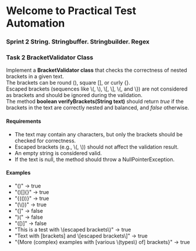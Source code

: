 # Welcome to Practical Test Automation
### Sprint 2 String. Stringbuffer. Stringbuilder. Regex

### Task 2 BracketValidator Class
Implement a **BracketValidator class** that checks the correctness of nested brackets in a given text.</br>
The brackets can be round (), square [], or curly {}. </br>
Escaped brackets (sequences like \\(, \\), \\[, \\], \\{, and \\}) are not considered as brackets and should be ignored during the validation.</br>
The method **boolean verifyBrackets(String text)** should return _true_ if the brackets in the text are correctly nested and balanced, and _false_ otherwise.

#### Requirements
- The text may contain any characters, but only the brackets should be checked for correctness.
- Escaped brackets (e.g., \\(, \\)) should not affect the validation result.
- An empty string is considered valid.
- If the text is null, the method should throw a NullPointerException.
#### Examples
- "()" -> true
- "()[]{}" -> true
- "{(())}" -> true
- "(\\())" -> true
- "(]" -> false
- ")(" -> false
- "([)]" -> false
- "This is a test with \\(escaped brackets\\)" -> true
- "Text with [brackets] and \\[escaped brackets\\]" -> true
- "{More (complex) examples with [various \\(types\\) of] brackets}" -> true